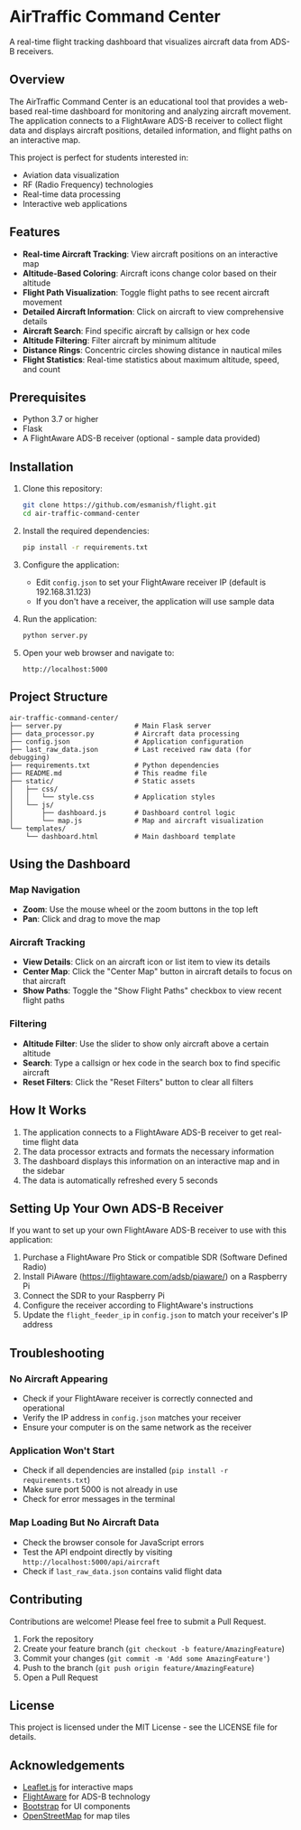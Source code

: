 # AirTraffic Command Center

A real-time flight tracking dashboard that visualizes aircraft data from ADS-B receivers.

## Overview

The AirTraffic Command Center is an educational tool that provides a web-based real-time dashboard for monitoring and analyzing aircraft movement. The application connects to a FlightAware ADS-B receiver to collect flight data and displays aircraft positions, detailed information, and flight paths on an interactive map.

This project is perfect for students interested in:
- Aviation data visualization
- RF (Radio Frequency) technologies
- Real-time data processing
- Interactive web applications

## Features

- **Real-time Aircraft Tracking**: View aircraft positions on an interactive map
- **Altitude-Based Coloring**: Aircraft icons change color based on their altitude
- **Flight Path Visualization**: Toggle flight paths to see recent aircraft movement
- **Detailed Aircraft Information**: Click on aircraft to view comprehensive details
- **Aircraft Search**: Find specific aircraft by callsign or hex code
- **Altitude Filtering**: Filter aircraft by minimum altitude
- **Distance Rings**: Concentric circles showing distance in nautical miles
- **Flight Statistics**: Real-time statistics about maximum altitude, speed, and count

## Prerequisites

- Python 3.7 or higher
- Flask
- A FlightAware ADS-B receiver (optional - sample data provided)

## Installation

1. Clone this repository:
   ```bash
   git clone https://github.com/esmanish/flight.git
   cd air-traffic-command-center
   ```

2. Install the required dependencies:
   ```bash
   pip install -r requirements.txt
   ```

3. Configure the application:
   - Edit `config.json` to set your FlightAware receiver IP (default is 192.168.31.123)
   - If you don't have a receiver, the application will use sample data

4. Run the application:
   ```bash
   python server.py
   ```

5. Open your web browser and navigate to:
   ```
   http://localhost:5000
   ```

## Project Structure

```
air-traffic-command-center/
├── server.py                  # Main Flask server
├── data_processor.py          # Aircraft data processing
├── config.json                # Application configuration
├── last_raw_data.json         # Last received raw data (for debugging)
├── requirements.txt           # Python dependencies
├── README.md                  # This readme file
├── static/                    # Static assets
│   ├── css/
│   │   └── style.css          # Application styles
│   └── js/
│       ├── dashboard.js       # Dashboard control logic
│       └── map.js             # Map and aircraft visualization
└── templates/                 
    └── dashboard.html         # Main dashboard template
```

## Using the Dashboard

### Map Navigation
- **Zoom**: Use the mouse wheel or the zoom buttons in the top left
- **Pan**: Click and drag to move the map

### Aircraft Tracking
- **View Details**: Click on an aircraft icon or list item to view its details
- **Center Map**: Click the "Center Map" button in aircraft details to focus on that aircraft
- **Show Paths**: Toggle the "Show Flight Paths" checkbox to view recent flight paths

### Filtering
- **Altitude Filter**: Use the slider to show only aircraft above a certain altitude
- **Search**: Type a callsign or hex code in the search box to find specific aircraft
- **Reset Filters**: Click the "Reset Filters" button to clear all filters

## How It Works

1. The application connects to a FlightAware ADS-B receiver to get real-time flight data
2. The data processor extracts and formats the necessary information
3. The dashboard displays this information on an interactive map and in the sidebar
4. The data is automatically refreshed every 5 seconds

## Setting Up Your Own ADS-B Receiver

If you want to set up your own FlightAware ADS-B receiver to use with this application:

1. Purchase a FlightAware Pro Stick or compatible SDR (Software Defined Radio)
2. Install PiAware (https://flightaware.com/adsb/piaware/) on a Raspberry Pi
3. Connect the SDR to your Raspberry Pi
4. Configure the receiver according to FlightAware's instructions
5. Update the `flight_feeder_ip` in `config.json` to match your receiver's IP address

## Troubleshooting

### No Aircraft Appearing
- Check if your FlightAware receiver is correctly connected and operational
- Verify the IP address in `config.json` matches your receiver
- Ensure your computer is on the same network as the receiver

### Application Won't Start
- Check if all dependencies are installed (`pip install -r requirements.txt`)
- Make sure port 5000 is not already in use
- Check for error messages in the terminal

### Map Loading But No Aircraft Data
- Check the browser console for JavaScript errors
- Test the API endpoint directly by visiting `http://localhost:5000/api/aircraft`
- Check if `last_raw_data.json` contains valid flight data

## Contributing

Contributions are welcome! Please feel free to submit a Pull Request.

1. Fork the repository
2. Create your feature branch (`git checkout -b feature/AmazingFeature`)
3. Commit your changes (`git commit -m 'Add some AmazingFeature'`)
4. Push to the branch (`git push origin feature/AmazingFeature`)
5. Open a Pull Request

## License

This project is licensed under the MIT License - see the LICENSE file for details.

## Acknowledgements

- [Leaflet.js](https://leafletjs.com/) for interactive maps
- [FlightAware](https://flightaware.com/) for ADS-B technology
- [Bootstrap](https://getbootstrap.com/) for UI components
- [OpenStreetMap](https://www.openstreetmap.org/) for map tiles
